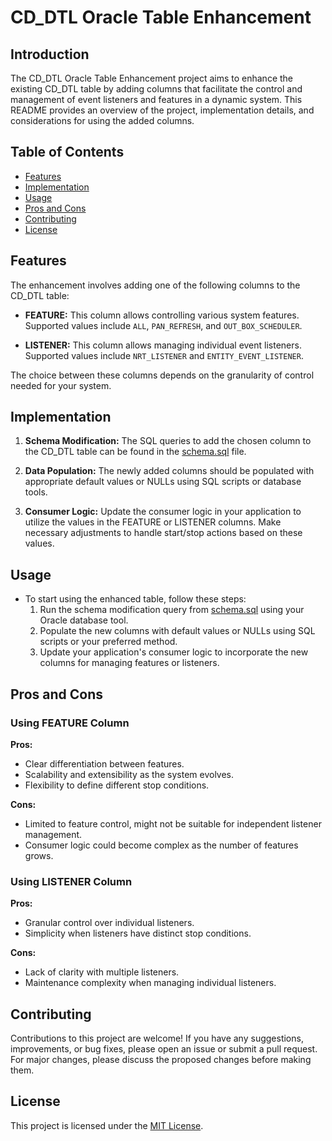 # CD_DTL Oracle Table Enhancement

## Introduction

The CD_DTL Oracle Table Enhancement project aims to enhance the existing CD_DTL table by adding columns that facilitate the control and management of event listeners and features in a dynamic system. This README provides an overview of the project, implementation details, and considerations for using the added columns.

## Table of Contents

- [Features](#features)
- [Implementation](#implementation)
- [Usage](#usage)
- [Pros and Cons](#pros-and-cons)
- [Contributing](#contributing)
- [License](#license)

## Features

The enhancement involves adding one of the following columns to the CD_DTL table:

- **FEATURE:** This column allows controlling various system features. Supported values include `ALL`, `PAN_REFRESH`, and `OUT_BOX_SCHEDULER`.

- **LISTENER:** This column allows managing individual event listeners. Supported values include `NRT_LISTENER` and `ENTITY_EVENT_LISTENER`.

The choice between these columns depends on the granularity of control needed for your system.

## Implementation

1. **Schema Modification:** The SQL queries to add the chosen column to the CD_DTL table can be found in the [schema.sql](schema.sql) file.

2. **Data Population:** The newly added columns should be populated with appropriate default values or NULLs using SQL scripts or database tools.

3. **Consumer Logic:** Update the consumer logic in your application to utilize the values in the FEATURE or LISTENER columns. Make necessary adjustments to handle start/stop actions based on these values.

## Usage

- To start using the enhanced table, follow these steps:
  1. Run the schema modification query from [schema.sql](schema.sql) using your Oracle database tool.
  2. Populate the new columns with default values or NULLs using SQL scripts or your preferred method.
  3. Update your application's consumer logic to incorporate the new columns for managing features or listeners.

## Pros and Cons

### Using FEATURE Column

**Pros:**
- Clear differentiation between features.
- Scalability and extensibility as the system evolves.
- Flexibility to define different stop conditions.

**Cons:**
- Limited to feature control, might not be suitable for independent listener management.
- Consumer logic could become complex as the number of features grows.

### Using LISTENER Column

**Pros:**
- Granular control over individual listeners.
- Simplicity when listeners have distinct stop conditions.

**Cons:**
- Lack of clarity with multiple listeners.
- Maintenance complexity when managing individual listeners.

## Contributing

Contributions to this project are welcome! If you have any suggestions, improvements, or bug fixes, please open an issue or submit a pull request. For major changes, please discuss the proposed changes before making them.

## License

This project is licensed under the [MIT License](LICENSE).
